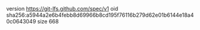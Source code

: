 version https://git-lfs.github.com/spec/v1
oid sha256:a5944a2e6b4febb8d69966b8cd195f76116b279d62e01b6144e18a40c0643049
size 668
